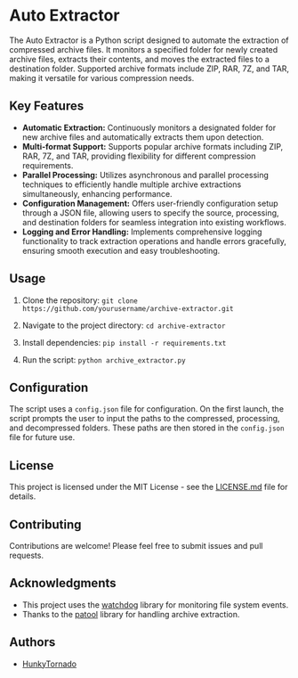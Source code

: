 # Auto Extractor

The Auto Extractor is a Python script designed to automate the extraction of compressed archive files. It monitors a specified folder for newly created archive files, extracts their contents, and moves the extracted files to a destination folder. Supported archive formats include ZIP, RAR, 7Z, and TAR, making it versatile for various compression needs.

## Key Features

- **Automatic Extraction:** Continuously monitors a designated folder for new archive files and automatically extracts them upon detection.
- **Multi-format Support:** Supports popular archive formats including ZIP, RAR, 7Z, and TAR, providing flexibility for different compression requirements.
- **Parallel Processing:** Utilizes asynchronous and parallel processing techniques to efficiently handle multiple archive extractions simultaneously, enhancing performance.
- **Configuration Management:** Offers user-friendly configuration setup through a JSON file, allowing users to specify the source, processing, and destination folders for seamless integration into existing workflows.
- **Logging and Error Handling:** Implements comprehensive logging functionality to track extraction operations and handle errors gracefully, ensuring smooth execution and easy troubleshooting.

## Usage

1. Clone the repository:
```git clone https://github.com/yourusername/archive-extractor.git```

2. Navigate to the project directory:
```cd archive-extractor```

3. Install dependencies:
```pip install -r requirements.txt```

4. Run the script:
```python archive_extractor.py```


## Configuration

The script uses a `config.json` file for configuration. On the first launch, the script prompts the user to input the paths to the compressed, processing, and decompressed folders. These paths are then stored in the `config.json` file for future use.

## License

This project is licensed under the MIT License - see the [LICENSE.md](LICENSE.md) file for details.

## Contributing

Contributions are welcome! Please feel free to submit issues and pull requests.

## Acknowledgments

- This project uses the [watchdog](https://pypi.org/project/watchdog/) library for monitoring file system events.
- Thanks to the [patool](https://pypi.org/project/patool/) library for handling archive extraction.

## Authors

- [HunkyTornado](https://github.com/HunkyTornado)




